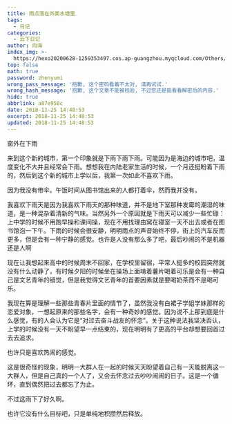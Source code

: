 ```yaml
---
title: 雨点落在外面水塘里
tags:
  - 日记
categories:
  - 云下日记
author: 向海
index_img: >-
  https://hexo20200628-1259353497.cos.ap-guangzhou.myqcloud.com/Others/Fluid/about.png
top: false
math: true
password: zhenyumi
wrong_pass_message: '抱歉, 这个密码看着不太对, 请再试试.'
wrong_hash_message: '抱歉, 这个文章不能被校验, 不过您还是能看看解密后的内容.'
hide: true
abbrlink: a87e958c
date: 2018-11-25 14:48:53
excerpt: 2018-11-25 14:48:53
updated: 2018-11-25 14:48:53
---
```


窗外在下雨

   来到这个新的城市，第一个印象就是下雨下雨下雨。可能因为是海边的城市吧，温度变化不大并且经常会下雨。想想我在内陆老家生活的时候，一个月还挺盼着下雨的，然后到这个新的城市上学以后，我第一次如此不喜欢下雨。

   因为我没有带伞。午饭时间从图书馆出来的人都打着伞，然而我并没有。

   我喜欢下雨天是因为我喜欢下雨天的那种味道，并不是地下室那种发霉的潮湿的味道，是一种混杂着清新的气味。当然另外一个原因就是下雨天可以减少一些忙碌：上中学的时候不用跑早操和课间操，现在不用找理由窝在寝室一天不出去或者在图书馆泡一下午。下雨的时候会很安静，明明雨点的声音始终不停，街上的汽车反而更多，但是会有一种宁静的感觉。也许是人没有那么多了吧，最后吵闹的不是机器还是人啊

   现在让我想起来高中的时候周末不回家，在学校里留宿，平常人挺多的校园突然就没有什么动静了，有时候夕阳的时候坐在操场上面啃着薯片喝着可乐是会有一种自己是文艺青年的错觉，但是我觉得文艺青年的首要因素就是要喝奶茶而不是喝可乐。

   我现在算是理解一些那些青春片里面的情节了，虽然我没有白裙子学姐学妹那样的恋爱对象，一想起原来的那些名字，会有一种奇妙的感觉。因为说不上那到底是什么感觉，有的人会认为它是“对过去奋斗战友的怀念”。关于这种说法我坚决否认，上学的时候没有一天不盼望早一点结束的，现在明明有了更高的平台却想要回首过去去追求。

   也许只是喜欢热闹的感觉。

   这是很奇怪的现象，明明一大群人在一起的时候天天盼望着自己有一天能脱离这一大群人，但是自己真的一个人了，又会去怀念过去吵吵闹闹的日子。这是一个循环，直到偶然把过去都忘了为止。

   不过这雨下了好久啊。

   也许它没有什么目标吧，只是单纯地积攒然后释放。